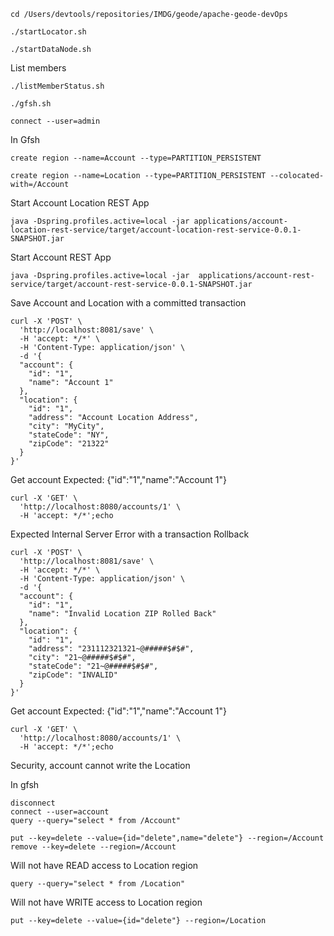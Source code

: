```shell
cd /Users/devtools/repositories/IMDG/geode/apache-geode-devOps
```

```shell
./startLocator.sh
```

```shell
./startDataNode.sh
```

List members

```shell
./listMemberStatus.sh 
```

```shell
./gfsh.sh
```

```shell
connect --user=admin
```


In Gfsh

```shell
create region --name=Account --type=PARTITION_PERSISTENT
```

```shell
create region --name=Location --type=PARTITION_PERSISTENT --colocated-with=/Account
```

Start Account Location REST App
```shell
java -Dspring.profiles.active=local -jar applications/account-location-rest-service/target/account-location-rest-service-0.0.1-SNAPSHOT.jar
```

Start Account REST App

```shell
java -Dspring.profiles.active=local -jar  applications/account-rest-service/target/account-rest-service-0.0.1-SNAPSHOT.jar
```

Save Account and Location with a committed transaction
```shell
curl -X 'POST' \
  'http://localhost:8081/save' \
  -H 'accept: */*' \
  -H 'Content-Type: application/json' \
  -d '{
  "account": {
    "id": "1",
    "name": "Account 1"
  },
  "location": {
    "id": "1",
    "address": "Account Location Address",
    "city": "MyCity",
    "stateCode": "NY",
    "zipCode": "21322"
  }
}'
```

Get account Expected: {"id":"1","name":"Account 1"}

```shell
curl -X 'GET' \
  'http://localhost:8080/accounts/1' \
  -H 'accept: */*';echo
```



Expected Internal Server Error with a transaction Rollback

```shell
curl -X 'POST' \
  'http://localhost:8081/save' \
  -H 'accept: */*' \
  -H 'Content-Type: application/json' \
  -d '{
  "account": {
    "id": "1",
    "name": "Invalid Location ZIP Rolled Back"
  },
  "location": {
    "id": "1",
    "address": "231112321321~@#####$#$#",
    "city": "21~@#####$#$#",
    "stateCode": "21~@#####$#$#",
    "zipCode": "INVALID"
  }
}'
```

Get account Expected: {"id":"1","name":"Account 1"}

```shell
curl -X 'GET' \
  'http://localhost:8080/accounts/1' \
  -H 'accept: */*';echo
```

Security, account cannot write the Location

In gfsh

```shell
disconnect
connect --user=account
query --query="select * from /Account"

put --key=delete --value={id="delete",name="delete"} --region=/Account
remove --key=delete --region=/Account

```

Will not have READ access to Location region
```shell
query --query="select * from /Location"

```

Will not have WRITE access to Location region
```shell
put --key=delete --value={id="delete"} --region=/Location
```
